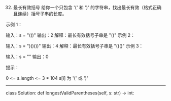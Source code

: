 32. 最长有效括号
给你一个只包含 '(' 和 ')' 的字符串，找出最长有效（格式正确且连续）括号子串的长度。

 

示例 1：

输入：s = "(()"
输出：2
解释：最长有效括号子串是 "()"
示例 2：

输入：s = ")()())"
输出：4
解释：最长有效括号子串是 "()()"
示例 3：

输入：s = ""
输出：0
 

提示：

0 <= s.length <= 3 * 104
s[i] 为 '(' 或 ')'


-----------------

class Solution:
    def longestValidParentheses(self, s: str) -> int:
